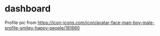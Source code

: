 # dashboard

Profile pic from https://icon-icons.com/icon/avatar-face-man-boy-male-profile-smiley-happy-people/181660